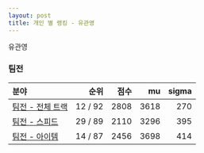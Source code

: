 ```yaml
---
layout: post
title: 개인 별 랭킹 - 유관영
---
```


유관영


### 팀전

| 분야 | 순위 | 점수 | mu | sigma |
|:---|---:|---:|---:|---:|
| [팀전 - 전체 트랙](../team-full) | 12 / 92 | 2808 | 3618 | 270 |
| [팀전 - 스피드](../team-speed) | 29 / 89 | 2110 | 3296 | 395 |
| [팀전 - 아이템](../team-item) | 14 / 87 | 2456 | 3698 | 414 |

